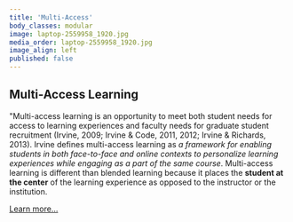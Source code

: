 ```yaml
---
title: 'Multi-Access'
body_classes: modular
image: laptop-2559958_1920.jpg
media_order: laptop-2559958_1920.jpg
image_align: left
published: false
---
```


## Multi-Access Learning
"Multi-access learning is an opportunity to meet both student needs for access to learning experiences and faculty needs for graduate student recruitment (Irvine, 2009; Irvine & Code, 2011, 2012; Irvine & Richards, 2013). Irvine defines multi-access learning as *a framework for enabling students in both face-to-face and online contexts to personalize learning experiences while engaging as a part of the same course*. Multi-access learning is different than blended learning because it places the **student at the center** of the learning experience as opposed to the instructor or the institution.

[Learn more...](https://multi-access.twu.ca/teaching/multi-access?classes=btn,mt-4,w-content,block)
